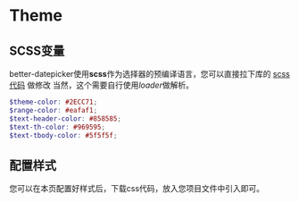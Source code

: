#  Theme

## SCSS变量

better-datepicker使用**scss**作为选择器的预编译语言，您可以直接拉下库的 <a href="https://github.com/Js-Monkey/better-datepicker/blob/master/src/assets/date-picker.scss" target="_blank">scss代码</a> 做修改
当然，这个需要自行使用*loader*做解析。
```scss
$theme-color: #2ECC71;
$range-color: #eafaf1;
$text-header-color: #858585;
$text-th-color: #969595;
$text-tbody-color: #5f5f5f;
```



## 配置样式

您可以在本页配置好样式后，下载css代码，放入您项目文件中引入即可。


<theme-card></theme-card>
